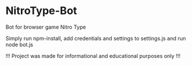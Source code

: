 # NitroType-Bot
Bot for browser game Nitro Type

Simply run npm-install, add credentials and settings to settings.js and run node bot.js





!!! Project was made for informational and educational purposes only !!!
